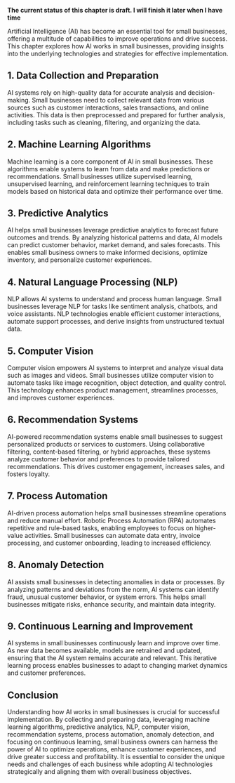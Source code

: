 **The current status of this chapter is draft. I will finish it later when I have time**

Artificial Intelligence (AI) has become an essential tool for small businesses, offering a multitude of capabilities to improve operations and drive success. This chapter explores how AI works in small businesses, providing insights into the underlying technologies and strategies for effective implementation.

**1. Data Collection and Preparation**
--------------------------------------

AI systems rely on high-quality data for accurate analysis and decision-making. Small businesses need to collect relevant data from various sources such as customer interactions, sales transactions, and online activities. This data is then preprocessed and prepared for further analysis, including tasks such as cleaning, filtering, and organizing the data.

**2. Machine Learning Algorithms**
----------------------------------

Machine learning is a core component of AI in small businesses. These algorithms enable systems to learn from data and make predictions or recommendations. Small businesses utilize supervised learning, unsupervised learning, and reinforcement learning techniques to train models based on historical data and optimize their performance over time.

**3. Predictive Analytics**
---------------------------

AI helps small businesses leverage predictive analytics to forecast future outcomes and trends. By analyzing historical patterns and data, AI models can predict customer behavior, market demand, and sales forecasts. This enables small business owners to make informed decisions, optimize inventory, and personalize customer experiences.

**4. Natural Language Processing (NLP)**
----------------------------------------

NLP allows AI systems to understand and process human language. Small businesses leverage NLP for tasks like sentiment analysis, chatbots, and voice assistants. NLP technologies enable efficient customer interactions, automate support processes, and derive insights from unstructured textual data.

**5. Computer Vision**
----------------------

Computer vision empowers AI systems to interpret and analyze visual data such as images and videos. Small businesses utilize computer vision to automate tasks like image recognition, object detection, and quality control. This technology enhances product management, streamlines processes, and improves customer experiences.

**6. Recommendation Systems**
-----------------------------

AI-powered recommendation systems enable small businesses to suggest personalized products or services to customers. Using collaborative filtering, content-based filtering, or hybrid approaches, these systems analyze customer behavior and preferences to provide tailored recommendations. This drives customer engagement, increases sales, and fosters loyalty.

**7. Process Automation**
-------------------------

AI-driven process automation helps small businesses streamline operations and reduce manual effort. Robotic Process Automation (RPA) automates repetitive and rule-based tasks, enabling employees to focus on higher-value activities. Small businesses can automate data entry, invoice processing, and customer onboarding, leading to increased efficiency.

**8. Anomaly Detection**
------------------------

AI assists small businesses in detecting anomalies in data or processes. By analyzing patterns and deviations from the norm, AI systems can identify fraud, unusual customer behavior, or system errors. This helps small businesses mitigate risks, enhance security, and maintain data integrity.

**9. Continuous Learning and Improvement**
------------------------------------------

AI systems in small businesses continuously learn and improve over time. As new data becomes available, models are retrained and updated, ensuring that the AI system remains accurate and relevant. This iterative learning process enables businesses to adapt to changing market dynamics and customer preferences.

**Conclusion**
--------------

Understanding how AI works in small businesses is crucial for successful implementation. By collecting and preparing data, leveraging machine learning algorithms, predictive analytics, NLP, computer vision, recommendation systems, process automation, anomaly detection, and focusing on continuous learning, small business owners can harness the power of AI to optimize operations, enhance customer experiences, and drive greater success and profitability. It is essential to consider the unique needs and challenges of each business while adopting AI technologies strategically and aligning them with overall business objectives.
